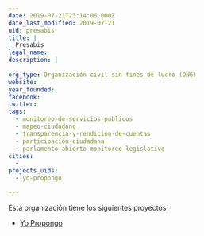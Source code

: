 ```yaml
---
date: 2019-07-21T23:14:06.000Z
date_last_modified: 2019-07-21
uid: presabis
title: |
  Presabis
legal_name: 
description: |
  
org_type: Organización civil sin fines de lucro (ONG)
website: 
year_founded: 
facebook: 
twitter: 
tags:
  - monitoreo-de-servicios-publicos
  - mapeo-ciudadano
  - transparencia-y-rendicion-de-cuentas
  - participación-ciudadana
  - parlamento-abierto-monitoreo-legislativo
cities: 
  - 
projects_uids:
  - yo-propongo

---
```


Esta organización tiene los siguientes proyectos:

- [Yo Propongo](/proyectos/yo-propongo)
